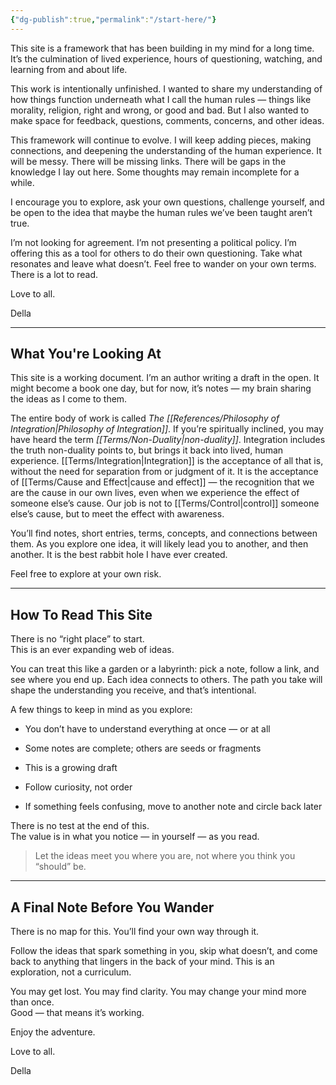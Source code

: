 ```yaml
---
{"dg-publish":true,"permalink":"/start-here/"}
---
```


This site is a framework that has been building in my mind for a long time. It’s the culmination of lived experience, hours of questioning, watching, and learning from and about life.

This work is intentionally unfinished. I wanted to share my understanding of how things function underneath what I call the human rules — things like morality, religion, right and wrong, or good and bad. But I also wanted to make space for feedback, questions, comments, concerns, and other ideas.

This framework will continue to evolve. I will keep adding pieces, making connections, and deepening the understanding of the human experience. It will be messy. There will be missing links. There will be gaps in the knowledge I lay out here. Some thoughts may remain incomplete for a while.

I encourage you to explore, ask your own questions, challenge yourself, and be open to the idea that maybe the human rules we’ve been taught aren’t true.

I’m not looking for agreement. I’m not presenting a political policy. I’m offering this as a tool for others to do their own questioning. Take what resonates and leave what doesn’t. Feel free to wander on your own terms. There is a lot to read.

Love to all.

Della

---

## **What You're Looking At**

This site is a working document. I’m an author writing a draft in the open. It might become a book one day, but for now, it’s notes — my brain sharing the ideas as I come to them.

The entire body of work is called _The [[References/Philosophy of Integration\|Philosophy of Integration]]_. If you’re spiritually inclined, you may have heard the term _[[Terms/Non-Duality\|non-duality]]_. Integration includes the truth non-duality points to, but brings it back into lived, human experience. [[Terms/Integration\|Integration]] is the acceptance of all that is, without the need for separation from or judgment of it. It is the acceptance of [[Terms/Cause and Effect\|cause and effect]] — the recognition that we are the cause in our own lives, even when we experience the effect of someone else’s cause. Our job is not to [[Terms/Control\|control]] someone else’s cause, but to meet the effect with awareness.

You’ll find notes, short entries, terms, concepts, and connections between them. As you explore one idea, it will likely lead you to another, and then another. It is the best rabbit hole I have ever created.

Feel free to explore at your own risk.

---

## **How To Read This Site**

There is no “right place” to start.  
This is an ever expanding web of ideas.

You can treat this like a garden or a labyrinth: pick a note, follow a link, and see where you end up. Each idea connects to others. The path you take will shape the understanding you receive, and that’s intentional.

A few things to keep in mind as you explore:

- You don’t have to understand everything at once — or at all
    
- Some notes are complete; others are seeds or fragments
    
- This is a growing draft
    
- Follow curiosity, not order
    
- If something feels confusing, move to another note and circle back later
    

There is no test at the end of this.  
The value is in what you notice — in yourself — as you read.

> Let the ideas meet you where you are, not where you think you “should” be.

---
## A Final Note Before You Wander

There is no map for this. You’ll find your own way through it.

Follow the ideas that spark something in you, skip what doesn’t, and come back to anything that lingers in the back of your mind. This is an exploration, not a curriculum.

You may get lost. You may find clarity. You may change your mind more than once.  
Good — that means it’s working.

Enjoy the adventure.

Love to all.

Della





